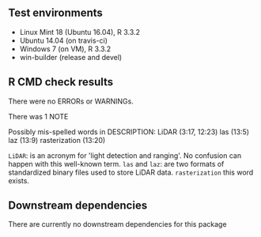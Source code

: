 ## Test environments
* Linux Mint 18 (Ubuntu 16.04), R 3.3.2
* Ubuntu 14.04 (on travis-ci)
* Windows 7 (on VM), R 3.3.2
* win-builder (release and devel)

## R CMD check results
There were no ERRORs or WARNINGs.

There was 1 NOTE

Possibly mis-spelled words in DESCRIPTION:
  LiDAR (3:17, 12:23)
  las (13:5)
  laz (13:9)
  rasterization (13:20)
  
`LiDAR`: is an acronym for 'light detection and ranging'. No confusion can happen with this well-known term.
`las` and `laz`: are two formats of standardized binary files used to store LiDAR data.
`rasterization` this word exists.

## Downstream dependencies
There are currently no downstream dependencies for this package
